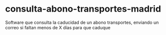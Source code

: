 # consulta-abono-transportes-madrid
Software que consulta la caducidad de un abono transportes, enviando un correo si faltan menos de X días para que caduque
